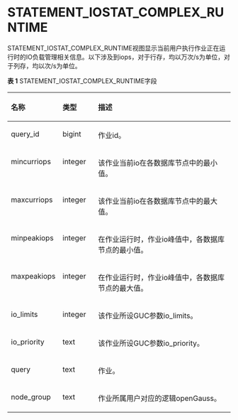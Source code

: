 # STATEMENT\_IOSTAT\_COMPLEX\_RUNTIME<a name="ZH-CN_TOPIC_0245374749"></a>

STATEMENT\_IOSTAT\_COMPLEX\_RUNTIME视图显示当前用户执行作业正在运行时的IO负载管理相关信息。以下涉及到iops，对于行存，均以万次/s为单位，对于列存，均以次/s为单位。

**表 1**  STATEMENT\_IOSTAT\_COMPLEX\_RUNTIME字段

<a name="zh-cn_topic_0237122645_table44251753205113"></a>
<table><thead align="left"><tr id="zh-cn_topic_0237122645_row74251253135114"><th class="cellrowborder" valign="top" width="22%" id="mcps1.2.4.1.1"><p id="zh-cn_topic_0237122645_zh-cn_topic_0059777813_a54c6f4bf1ef74329935e7c5b3d44c568"><a name="zh-cn_topic_0237122645_zh-cn_topic_0059777813_a54c6f4bf1ef74329935e7c5b3d44c568"></a><a name="zh-cn_topic_0237122645_zh-cn_topic_0059777813_a54c6f4bf1ef74329935e7c5b3d44c568"></a>名称</p>
</th>
<th class="cellrowborder" valign="top" width="16%" id="mcps1.2.4.1.2"><p id="zh-cn_topic_0237122645_p6534121711119"><a name="zh-cn_topic_0237122645_p6534121711119"></a><a name="zh-cn_topic_0237122645_p6534121711119"></a>类型</p>
</th>
<th class="cellrowborder" valign="top" width="62%" id="mcps1.2.4.1.3"><p id="zh-cn_topic_0237122645_p3600141915115"><a name="zh-cn_topic_0237122645_p3600141915115"></a><a name="zh-cn_topic_0237122645_p3600141915115"></a>描述</p>
</th>
</tr>
</thead>
<tbody><tr id="zh-cn_topic_0237122645_row342520531514"><td class="cellrowborder" valign="top" width="22%" headers="mcps1.2.4.1.1 "><p id="zh-cn_topic_0237122645_p12493182175917"><a name="zh-cn_topic_0237122645_p12493182175917"></a><a name="zh-cn_topic_0237122645_p12493182175917"></a>query_id</p>
</td>
<td class="cellrowborder" valign="top" width="16%" headers="mcps1.2.4.1.2 "><p id="zh-cn_topic_0237122645_p188712711599"><a name="zh-cn_topic_0237122645_p188712711599"></a><a name="zh-cn_topic_0237122645_p188712711599"></a>bigint</p>
</td>
<td class="cellrowborder" valign="top" width="62%" headers="mcps1.2.4.1.3 "><p id="zh-cn_topic_0237122645_p649734055214"><a name="zh-cn_topic_0237122645_p649734055214"></a><a name="zh-cn_topic_0237122645_p649734055214"></a>作业id。</p>
</td>
</tr>
<tr id="zh-cn_topic_0237122645_row1542575314519"><td class="cellrowborder" valign="top" width="22%" headers="mcps1.2.4.1.1 "><p id="zh-cn_topic_0237122645_p105521817165815"><a name="zh-cn_topic_0237122645_p105521817165815"></a><a name="zh-cn_topic_0237122645_p105521817165815"></a>mincurriops</p>
</td>
<td class="cellrowborder" valign="top" width="16%" headers="mcps1.2.4.1.2 "><p id="zh-cn_topic_0237122645_p4284141315919"><a name="zh-cn_topic_0237122645_p4284141315919"></a><a name="zh-cn_topic_0237122645_p4284141315919"></a>integer</p>
</td>
<td class="cellrowborder" valign="top" width="62%" headers="mcps1.2.4.1.3 "><p id="zh-cn_topic_0237122645_p1129655119"><a name="zh-cn_topic_0237122645_p1129655119"></a><a name="zh-cn_topic_0237122645_p1129655119"></a>该作业当前io在各数据库节点中的最小值。</p>
</td>
</tr>
<tr id="zh-cn_topic_0237122645_row1942515385119"><td class="cellrowborder" valign="top" width="22%" headers="mcps1.2.4.1.1 "><p id="zh-cn_topic_0237122645_p205811124195817"><a name="zh-cn_topic_0237122645_p205811124195817"></a><a name="zh-cn_topic_0237122645_p205811124195817"></a>maxcurriops</p>
</td>
<td class="cellrowborder" valign="top" width="16%" headers="mcps1.2.4.1.2 "><p id="zh-cn_topic_0237122645_p1497640125210"><a name="zh-cn_topic_0237122645_p1497640125210"></a><a name="zh-cn_topic_0237122645_p1497640125210"></a>integer</p>
</td>
<td class="cellrowborder" valign="top" width="62%" headers="mcps1.2.4.1.3 "><p id="zh-cn_topic_0237122645_p330412591709"><a name="zh-cn_topic_0237122645_p330412591709"></a><a name="zh-cn_topic_0237122645_p330412591709"></a>该作业当前io在各数据库节点中的最大值。</p>
</td>
</tr>
<tr id="zh-cn_topic_0237122645_row7425253165116"><td class="cellrowborder" valign="top" width="22%" headers="mcps1.2.4.1.1 "><p id="zh-cn_topic_0237122645_p014123616582"><a name="zh-cn_topic_0237122645_p014123616582"></a><a name="zh-cn_topic_0237122645_p014123616582"></a>minpeakiops</p>
</td>
<td class="cellrowborder" valign="top" width="16%" headers="mcps1.2.4.1.2 "><p id="zh-cn_topic_0237122645_p1955701710595"><a name="zh-cn_topic_0237122645_p1955701710595"></a><a name="zh-cn_topic_0237122645_p1955701710595"></a>integer</p>
</td>
<td class="cellrowborder" valign="top" width="62%" headers="mcps1.2.4.1.3 "><p id="zh-cn_topic_0237122645_p13482355103"><a name="zh-cn_topic_0237122645_p13482355103"></a><a name="zh-cn_topic_0237122645_p13482355103"></a>在作业运行时，作业io峰值中，各数据库节点的最小值。</p>
</td>
</tr>
<tr id="zh-cn_topic_0237122645_row17425145365113"><td class="cellrowborder" valign="top" width="22%" headers="mcps1.2.4.1.1 "><p id="zh-cn_topic_0237122645_p51961544205813"><a name="zh-cn_topic_0237122645_p51961544205813"></a><a name="zh-cn_topic_0237122645_p51961544205813"></a>maxpeakiops</p>
</td>
<td class="cellrowborder" valign="top" width="16%" headers="mcps1.2.4.1.2 "><p id="zh-cn_topic_0237122645_p8101719175920"><a name="zh-cn_topic_0237122645_p8101719175920"></a><a name="zh-cn_topic_0237122645_p8101719175920"></a>integer</p>
</td>
<td class="cellrowborder" valign="top" width="62%" headers="mcps1.2.4.1.3 "><p id="zh-cn_topic_0237122645_p01301251804"><a name="zh-cn_topic_0237122645_p01301251804"></a><a name="zh-cn_topic_0237122645_p01301251804"></a>在作业运行时，作业io峰值中，各数据库节点的最大值。</p>
</td>
</tr>
<tr id="zh-cn_topic_0237122645_row1425105316514"><td class="cellrowborder" valign="top" width="22%" headers="mcps1.2.4.1.1 "><p id="zh-cn_topic_0237122645_p97950165816"><a name="zh-cn_topic_0237122645_p97950165816"></a><a name="zh-cn_topic_0237122645_p97950165816"></a>io_limits</p>
</td>
<td class="cellrowborder" valign="top" width="16%" headers="mcps1.2.4.1.2 "><p id="zh-cn_topic_0237122645_p204971840175217"><a name="zh-cn_topic_0237122645_p204971840175217"></a><a name="zh-cn_topic_0237122645_p204971840175217"></a>integer</p>
</td>
<td class="cellrowborder" valign="top" width="62%" headers="mcps1.2.4.1.3 "><p id="zh-cn_topic_0237122645_p150516461602"><a name="zh-cn_topic_0237122645_p150516461602"></a><a name="zh-cn_topic_0237122645_p150516461602"></a>该作业所设GUC参数io_limits。</p>
</td>
</tr>
<tr id="zh-cn_topic_0237122645_row742625316512"><td class="cellrowborder" valign="top" width="22%" headers="mcps1.2.4.1.1 "><p id="zh-cn_topic_0237122645_p7509655105820"><a name="zh-cn_topic_0237122645_p7509655105820"></a><a name="zh-cn_topic_0237122645_p7509655105820"></a>io_priority</p>
</td>
<td class="cellrowborder" valign="top" width="16%" headers="mcps1.2.4.1.2 "><p id="zh-cn_topic_0237122645_p1698824212593"><a name="zh-cn_topic_0237122645_p1698824212593"></a><a name="zh-cn_topic_0237122645_p1698824212593"></a>text</p>
</td>
<td class="cellrowborder" valign="top" width="62%" headers="mcps1.2.4.1.3 "><p id="zh-cn_topic_0237122645_p4879421203"><a name="zh-cn_topic_0237122645_p4879421203"></a><a name="zh-cn_topic_0237122645_p4879421203"></a>该作业所设GUC参数io_priority。</p>
</td>
</tr>
<tr id="zh-cn_topic_0237122645_row712214118017"><td class="cellrowborder" valign="top" width="22%" headers="mcps1.2.4.1.1 "><p id="zh-cn_topic_0237122645_p141231014013"><a name="zh-cn_topic_0237122645_p141231014013"></a><a name="zh-cn_topic_0237122645_p141231014013"></a>query</p>
</td>
<td class="cellrowborder" valign="top" width="16%" headers="mcps1.2.4.1.2 "><p id="zh-cn_topic_0237122645_p812341404"><a name="zh-cn_topic_0237122645_p812341404"></a><a name="zh-cn_topic_0237122645_p812341404"></a>text</p>
</td>
<td class="cellrowborder" valign="top" width="62%" headers="mcps1.2.4.1.3 "><p id="zh-cn_topic_0237122645_p20123312010"><a name="zh-cn_topic_0237122645_p20123312010"></a><a name="zh-cn_topic_0237122645_p20123312010"></a>作业。</p>
</td>
</tr>
<tr id="zh-cn_topic_0237122645_row99511941113518"><td class="cellrowborder" valign="top" width="22%" headers="mcps1.2.4.1.1 "><p id="zh-cn_topic_0237122645_p495111417356"><a name="zh-cn_topic_0237122645_p495111417356"></a><a name="zh-cn_topic_0237122645_p495111417356"></a>node_group</p>
</td>
<td class="cellrowborder" valign="top" width="16%" headers="mcps1.2.4.1.2 "><p id="zh-cn_topic_0237122645_p14951134117359"><a name="zh-cn_topic_0237122645_p14951134117359"></a><a name="zh-cn_topic_0237122645_p14951134117359"></a>text</p>
</td>
<td class="cellrowborder" valign="top" width="62%" headers="mcps1.2.4.1.3 "><p id="zh-cn_topic_0237122645_p14951241113511"><a name="zh-cn_topic_0237122645_p14951241113511"></a><a name="zh-cn_topic_0237122645_p14951241113511"></a>作业所属用户对应的逻辑openGauss。</p>
</td>
</tr>
</tbody>
</table>
